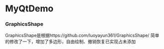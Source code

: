 # MyQtDemo

### GraphicsShape

GraphicsShape是根据https://github.com/luoyayun361/GraphicsShape/ 简单的修改了一下，增加了多边形，自由绘制、撤销恢复已实现占未添加

